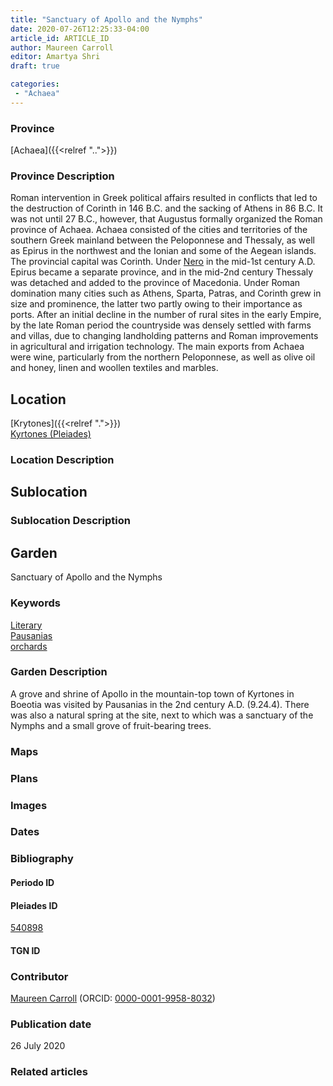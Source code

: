```yaml
---
title: "Sanctuary of Apollo and the Nymphs"
date: 2020-07-26T12:25:33-04:00
article_id: ARTICLE_ID
author: Maureen Carroll
editor: Amartya Shri
draft: true

categories:
 - "Achaea"
---
```


### Province

[Achaea]({{<relref "..">}})

### Province Description

Roman intervention in Greek political affairs resulted in conflicts that led to the destruction of Corinth in 146 B.C. and the sacking of Athens in 86 B.C. It was not until 27 B.C., however, that Augustus formally organized the Roman province of Achaea. Achaea consisted of the cities and territories of the southern Greek mainland between the Peloponnese and Thessaly, as well as Epirus in the northwest and the Ionian and some of the Aegean islands.
The provincial capital was Corinth. Under [Nero](link) in the mid-1st century A.D. Epirus became a separate province, and in the mid-2nd century Thessaly was detached and added to the province of Macedonia. Under Roman domination many cities such as Athens, Sparta, Patras, and Corinth grew in size and prominence, the latter two partly owing to their importance as ports.  After an initial decline in the number of rural sites in the early Empire, by the late Roman period the countryside was densely settled with farms and villas, due to changing landholding patterns and Roman improvements in agricultural and irrigation technology. The main exports from Achaea were wine, particularly from the northern Peloponnese, as well as olive oil and honey, linen and woollen textiles and marbles.

## Location


[Krytones]({{<relref ".">}}) \
[Kyrtones (Pleiades)](https://pleiades.stoa.org/places/540898)

### Location Description

<!-- LEAVE THIS BLANK FOR NOW -->

## Sublocation

<!--
Regio IX

[AREA WITHIN LOCATION, LIKE “PALATINE HILL”](GEOREFERENCE LINK)
A sublocation is any area larger than an individual garden, but located within a location. I would always try to include a link to a controlled vocabulary here if possible. This ID may well be different from the Garden ID, e.g., Pompeii versus a Garden in one of the houses which has its own Pleiades ID.
-->

### Sublocation Description

<!-- DESCRIPTION -->

## Garden


Sanctuary of Apollo and the Nymphs


### Keywords

[Literary](#) \
[Pausanias](https://www.britannica.com/biography/Pausanias-Greek-geographer) \
[orchards](http://vocab.getty.edu/page/aat/300008890)

### Garden Description

A grove and shrine of Apollo in the mountain-top town of Kyrtones in Boeotia was visited by Pausanias in the 2nd century A.D. (9.24.4).  There was also a natural spring at the site, next to which was a sanctuary of the Nymphs and a small grove of fruit-bearing trees.


### Maps

<!--
OLD WAY (DO NOT USE)
![alt_text](../../images/image_name.ext)
*CAPTION*

NEW WAY ↓↓↓↓
{{< figure src="../../images/image_name.ext" alt="ALT_TEXT" title="CAPTION" >}}
-->

### Plans

<!--
OLD WAY (DO NOT USE)
![alt_text](../../images/image_name.ext)
*CAPTION*

NEW WAY ↓↓↓↓
{{< figure src="../../images/image_name.ext" alt="ALT_TEXT" title="CAPTION" >}}
-->

### Images

<!--
OLD WAY (DO NOT USE)
![alt_text](../../images/image_name.ext)
*CAPTION*

NEW WAY ↓↓↓↓
{{< figure src="../../images/image_name.ext" alt="ALT_TEXT" title="CAPTION" >}}
-->

### Dates
<!-- Format: For now, include dates exactly as written in the document. We will revisit the question of date formatting once more data have been collected. -->
<!-- If no date, use "unspecified" -->

### Bibliography

<!--
- BIB_ENTRY [(worldcat)](WORLDCAT_LINK_URL)
-->

#### Periodo ID

<!-- [PERIODO_ID](https://pleiades.stoa.org/places/PLEIADES_ID) -->

#### Pleiades ID

[540898](https://pleiades.stoa.org/places/540898)

#### TGN ID
<!-- N.B. This should be as specific as it can be, i.e., to the garden, sublocation, location, or province. -->

<!-- [TGN_ID](http://vocab.getty.edu/page/tgn/TGN_ID) -->

### Contributor

[Maureen Carroll](link) (ORCID: [0000-0001-9958-8032](https://orcid.org/0000-0001-9958-8032))

### Publication date

26 July 2020

### Related articles

<!-- Links to other related articles. Leave blank for now -->
